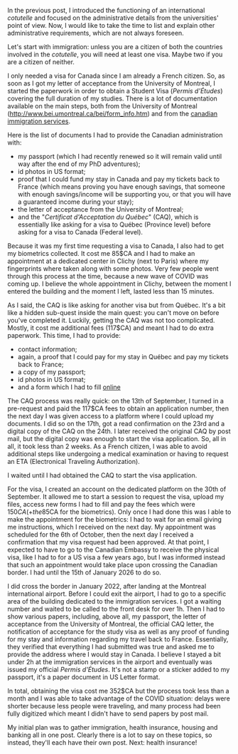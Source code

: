 <!--
.. title: 005 - Visa and Immigration
.. slug: 005
.. date: 2022-07-28 09:52:37 UTC-04:00
.. tags: visa
.. category: paperworking
.. link: 
.. description: 
.. type: text
-->

In the previous post, I introduced the functioning of an international *cotutelle* and focused on the administrative details from the universities' point of view. Now, I would like to take the time to list and explain other administrative requirements, which are not always foreseen. 

Let's start with immigration: unless you are a citizen of both the countries involved in the *cotutelle*, you will need at least one visa. Maybe two if you are a citizen of neither.  

I only needed a visa for Canada since I am already a French citizen. So, as soon as I got my letter of acceptance from the University of Montreal, I started the paperwork in order to obtain a Student Visa (*Permis d'Études*) covering the full duration of my studies. There is a lot of documentation available on the main steps, both from the University of Montreal (http://www.bei.umontreal.ca/bei/form_info.htm) and from the [canadian immigration services](https://www.canada.ca/fr/immigration-refugies-citoyennete/services/etudier-canada/permis-etudes/presenter-demande.html).

Here is the list of documents I had to provide the Canadian administration with:

- my passport (which I had recently renewed so it will remain valid until way after the end of my PhD adventures);
- id photos in US format;
- proof that I could fund my stay in Canada and pay my tickets back to France (which means proving you have enough savings, that someone with enough savings/income will be supporting you, or that you will have a guaranteed income during your stay);
- the letter of acceptance from the University of Montreal;
- and the "*Certificat d'Acceptation du Québec*" (CAQ), which is essentially like asking for a visa to Québec (Province level) before asking for a visa to Canada (Federal level).

Because it was my first time requesting a visa to Canada, I also had to get my biometrics collected. It cost me 85$CA and I had to make an appointment at a dedicated center in Clichy (next to Paris) where my fingerprints where taken along with some photos. Very few people went through this process at the time, because a new wave of COVID was coming up. I believe the whole appointment in Clichy, between the moment I entered the building and the moment I left, lasted less than 15 minutes.

As I said, the CAQ is like asking for another visa but from Québec. It's a bit like a hidden sub-quest inside the main quest: you can't move on before you've completed it. Luckily, getting the CAQ was not too complicated. Mostly, it cost me additional fees (117$CA) and meant I had to do extra paperwork. This time, I had to provide:

- contact information;
- again, a proof that I could pay for my stay in Québec and pay my tickets back to France;
- a copy of my passport;
- id photos in US format;
- and a form which I had to fill [online](http://www.immigration-quebec.gouv.qc.ca/fr/services/caq-electronique/index.html)

The CAQ process was really quick: on the 13th of September, I turned in a pre-request and paid the 117$CA fees to obtain an application number, then the next day I was given access to a platform where I could upload my documents. I did so on the 17th, got a read confirmation on the 23rd and a digital copy of the CAQ on the 24th. I later received the original CAQ by post mail, but the digital copy was enough to start the visa application. So, all in all, it took less than 2 weeks. As a French citizen, I was able to avoid additional steps like undergoing a medical examination or having to request an ETA (Electronical Traveling Authorization).  

I waited until I had obtained the CAQ to start the visa application.  

For the visa, I created an account on the dedicated platform on the 30th of September. It allowed me to start a session to request the visa, upload my files, access new forms I had to fill and pay the fees which were 150$CA (+ the 85$CA for the biometrics). Only once I had done this was I able to make the appointment for the biometrics: I had to wait for an email giving me instructions, which I received on the next day. My appointment was scheduled for the 6th of October, then the next day I received a confirmation that my visa request had been approved. At that point, I expected to have to go to the Canadian Embassy to receive the physical visa, like I had to for a US visa a few years ago, but I was informed instead that such an appointment would take place upon crossing the Canadian border. I had until the 15th of January 2026 to do so.  

I did cross the border in January 2022, after landing at the Montreal international airport. Before I could exit the airport, I had to go to a specific area of the building dedicated to the immigration services. I got a waiting number and waited to be called to the front desk for over 1h. Then I had to show various papers, including, above all, my passport, the letter of acceptance from the University of Montreal, the official CAQ letter, the notification of acceptance for the study visa as well as any proof of funding for my stay and information regarding my travel back to France. Essentially, they verified that everything I had submitted was true and asked me to provide the address where I would stay in Canada. I believe I stayed a bit under 2h at the immigration services in the airport and eventually was issued my official *Permis d'Études*. It's not a stamp or a sticker added to my passport, it's a paper document in US Letter format.  

In total, obtaining the visa cost me 352$CA but the process took less than a month and I was able to take advantage of the COVID situation: delays were shorter because less people were traveling, and many process had been fully digitized which meant I didn't have to send papers by post mail.  

My initial plan was to gather immigration, health insurance, housing and banking all in one post. Clearly there is a lot to say on these topics, so instead, they'll each have their own post. Next: health insurance!
